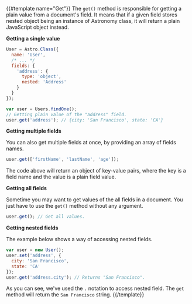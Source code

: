 {{#template name="Get"}}
The `get()` method is responsible for getting a plain value from a document's field. It means that if a given field stores nested object being an instance of Astronomy class, it will return a plain JavaScript object instead.

**Getting a single value**

```js
User = Astro.Class({
  name: 'User',
  /* ... */
  fields: {
    'address': {
      type: 'object',
      nested: 'Address'
    }
  }
});

var user = Users.findOne();
// Getting plain value of the "address" field.
user.get('address'); // {city: 'San Francisco', state: 'CA'}
```

**Getting multiple fields**

You can also get multiple fields at once, by providing an array of fields names.

```js
user.get(['firstName', 'lastName', 'age']);
```

The code above will return an object of key-value pairs, where the key is a field name and the value is a plain field value.

**Getting all fields**

Sometime you may want to get values of the all fields in a document. You just have to use the `get()` method without any argument.

```js
user.get(); // Get all values.
```

**Getting nested fields**

The example below shows a way of accessing nested fields.

```js
var user = new User();
user.set('address', {
  city: 'San Francisco',
  state: 'CA'
});
user.get('address.city'); // Returns "San Francisco".
```

As you can see, we've used the `.` notation to access nested field. The `get` method will return the `San Francisco` string.
{{/template}}
